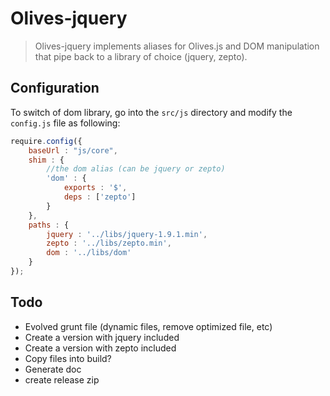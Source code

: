 Olives-jquery
=============

> Olives-jquery implements aliases for Olives.js and DOM manipulation that pipe back to a library of choice (jquery, zepto).


## Configuration


To switch of dom library, go into the ```src/js``` directory and modify the ```config.js``` file as following:

```js	
require.config({
	baseUrl : "js/core",
	shim : {
		//the dom alias (can be jquery or zepto)
		'dom' : {
			exports : '$',
			deps : ['zepto']
		}
	},
	paths : {
		jquery : '../libs/jquery-1.9.1.min',
		zepto : '../libs/zepto.min',
		dom : '../libs/dom'
	}
});
```
## Todo

 * Evolved grunt file (dynamic files, remove optimized file, etc)
 * Create a version with jquery included
 * Create a version with zepto included
 * Copy files into build?
 * Generate doc
 * create release zip

